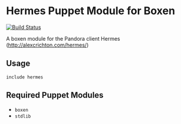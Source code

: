 # Hermes Puppet Module for Boxen

[![Build Status](https://travis-ci.org/boxen/puppet-hermes.png?branch=master)](https://travis-ci.org/boxen/puppet-hermes)

A boxen module for the Pandora client Hermes (http://alexcrichton.com/hermes/)

## Usage

```puppet
include hermes
```

## Required Puppet Modules

* `boxen`
* `stdlib`
